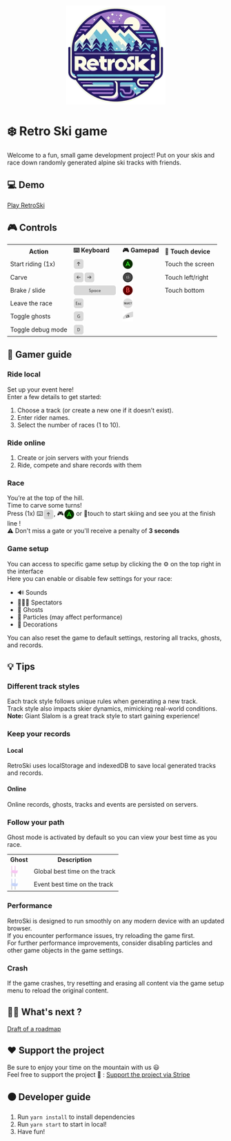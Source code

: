 <p align="center">
  <img src="src/assets/logos/logo.png"/>
</p>

# ❄️ Retro Ski game
Welcome to a fun, small game development project!
Put on your skis and race down randomly generated alpine ski tracks with friends.

## 💻 Demo
<a href="https://une-entreprise.ch/retroski">Play RetroSki</a>

## 🎮 Controls
<table>
  <tr>
    <th>Action</th>
    <th align="left">⌨️ Keyboard</th>
    <th align="left">🎮 Gamepad</th>
    <th align="left">📱 Touch device</th>
  </tr>
  <tr>
    <td>Start riding (1x)</td>
    <td><img src="src/assets/icons/keyboard_arrow_up.png" valign="bottom"/></td>
    <td><img src="src/assets/icons/gamepad_a.png" valign="bottom"/></td>
    <td>Touch the screen</td>
  </tr>
  <tr>
    <td>Carve</td>
    <td><img src="src/assets/icons/keyboard_arrow_left.png" valign="bottom"/><img src="src/assets/icons/keyboard_arrow_right.png" valign="bottom"/></td>
    <td><img src="src/assets/icons/gamepad_left_stick.png" valign="bottom"/></td>
    <td>Touch left/right</td>
  </tr>
  <tr>
    <td>Brake / slide</td>
    <td><img src="src/assets/icons/keyboard_space.png" valign="bottom"/></td>
    <td><img src="src/assets/icons/gamepad_b.png" valign="bottom"/></td>
    <td>Touch bottom</td>
  </tr>
  <tr>
    <td>Leave the race</td>
    <td><img src="src/assets/icons/keyboard_exit.png" valign="bottom"/></td>
    <td><img src="src/assets/icons/gamepad_select.png" valign="bottom"/></td>
    <td></td>
  </tr>
  <tr>
    <td>Toggle ghosts</td>
    <td><img src="src/assets/icons/keyboard_g.png" valign="bottom"/></td>
    <td><img src="src/assets/icons/gamepad_left_bumper.png" valign="bottom"/></td>
    <td></td>
  </tr>
  <tr>
    <td>Toggle debug mode</td>
    <td><img src="src/assets/icons/keyboard_d.png" valign="bottom"/></td>
    <td></td>
    <td></td>
  </tr>
</table>

## 📘 Gamer guide
### Ride local
Set up your event here!<br>
Enter a few details to get started:<br>
1. Choose a track (or create a new one if it doesn’t exist).
2. Enter rider names.
3. Select the number of races (1 to 10).

### Ride online
1. Create or join servers with your friends
2. Ride, compete and share records with them

### Race
You’re at the top of the hill. <br>
Time to carve some turns!<br>
Press (1x) ⌨️<img src="src/assets/icons/keyboard_arrow_up.png" valign="bottom"/>, 🎮<img src="src/assets/icons/gamepad_a.png" valign="bottom"/> or 📱touch to start skiing and see you at the finish line !<br>
⚠️ Don't miss a gate or you'll receive a penalty of <b>3 seconds</b>

### Game setup
You can access to specific game setup by clicking the ⚙️ on the top right in the interface<br>
Here you can enable or disable few settings for your race:
<ul>
  <li>🔊 Sounds</li>
  <li>🧑‍🤝‍🧑 Spectators</li>
  <li>👻 Ghosts</li>
  <li>🫧 Particles (may affect performance)</li>
  <li>🌲 Decorations</li>
</ul>
You can also reset the game to default settings, restoring all tracks, ghosts, and records.

## 💡 Tips
### Different track styles
Each track style follows unique rules when generating a new track.<br> 
Track style also impacts skier dynamics, mimicking real-world conditions.<br>
<b>Note:</b> Giant Slalom is a great track style to start gaining experience!

### Keep your records
#### Local
RetroSki uses localStorage and indexedDB to save local generated tracks and records.
#### Online
Online records, ghosts, tracks and events are persisted on servers.

### Follow your path
Ghost mode is activated by default so you can view your best time as you race.<br>
<table>
  <tr>
    <th>Ghost</th>
    <th>Description</th>
  </tr>
  <tr>
    <td><img src="src/assets/icons/global_record_ghost.png" valign="bottom"/></td>
    <td>Global best time on the track</td>
  </tr>
  <tr>
    <td><img src="src/assets/icons/event_record_ghost.png" valign="bottom"/></td>
    <td>Event best time on the track</td>
  </tr>
</table>

### Performance
RetroSki is designed to run smoothly on any modern device with an updated browser.<br>
If you encounter performance issues, try reloading the game first.<br>
For further performance improvements, consider disabling particles and other game objects in the game settings.

### Crash
If the game crashes, try resetting and erasing all content via the game setup menu to reload the original content.

## 👷‍♂️ What's next ?
<a href="roadmap.md">Draft of a roadmap</a>

## ❤️ Support the project
Be sure to enjoy your time on the mountain with us 😃<br>
Feel free to support the project 🙏 :
<a href="https://donate.stripe.com/7sIaGu2wO52K9S8aEE">Support the project via Stripe</a>

## ⚫ Developer guide
1. Run `yarn install` to install dependencies
2. Run `yarn start` to start in local!
3. Have fun!
